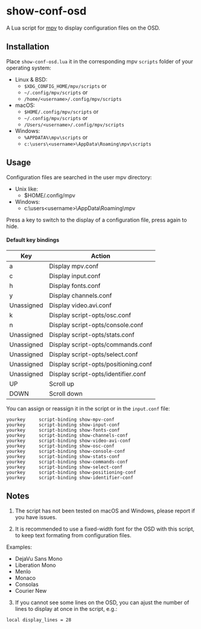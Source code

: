 # show-conf-osd

A Lua script for [mpv](https://mpv.io) to display configuration files on the OSD.

## Installation

Place `show-conf-osd.lua` it in the corresponding mpv `scripts` folder of your operating system:

* Linux & BSD:
  - `$XDG_CONFIG_HOME/mpv/scripts` or
  - `~/.config/mpv/scripts` or
  - `/home/<username>/.config/mpv/scripts`
* macOS:
  - `$HOME/.config/mpv/scripts` or
  - `~/.config/mpv/scripts` or
  - `/Users/<username>/.config/mpv/scripts`
* Windows:
  - `%APPDATA%\mpv\scripts` or
  - `c:\users\<username>\AppData\Roaming\mpv\scripts`

## Usage

Configuration files are searched in the user mpv directory:
* Unix like:
  - $HOME/.config/mpv
* Windows:
  -  c:\users\<username>\AppData\Roaming\mpv

Press a key to switch to the display of a configuration file, press again to hide.

#### Default key bindings

| Key           | Action |
| ---           | --- |
| a             | Display mpv.conf |
| c             | Display input.conf |
| h             | Display fonts.conf |
| y             | Display channels.conf |
| Unassigned    | Display video.avi.conf |
| k             | Display script-opts/osc.conf |
| n             | Display script-opts/console.conf |
| Unassigned    | Display script-opts/stats.conf |
| Unassigned    | Display script-opts/commands.conf |
| Unassigned    | Display script-opts/select.conf |
| Unassigned    | Display script-opts/positioning.conf |
| Unassigned    | Display script-opts/identifier.conf |
| UP            | Scroll up |
| DOWN          | Scroll down |

You can assign or reassign it in the script or in the `input.conf` file:

```
yourkey     script-binding show-mpv-conf
yourkey     script-binding show-input-conf
yourkey     script-binding show-fonts-conf
yourkey     script-binding show-channels-conf
yourkey     script-binding show-video-avi-conf
yourkey     script-binding show-osc-conf
yourkey     script-binding show-console-conf
yourkey     script-binding show-stats-conf
yourkey     script-binding show-commands-conf
yourkey     script-binding show-select-conf
yourkey     script-binding show-positioning-conf
yourkey     script-binding show-identifier-conf
```

## Notes

1. The script has not been tested on macOS and Windows, please report if you have issues.

2. It is recommended to use a fixed-width font for the OSD with this script, to keep text formating from configuration files.

Examples:

- DejaVu Sans Mono
- Liberation Mono
- Menlo
- Monaco
- Consolas
- Courier New

3. If you cannot see some lines on the OSD, you can ajust the number of lines to display at once in the script, e.g.:

```
local display_lines = 28
```
